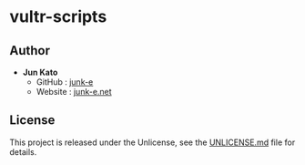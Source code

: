 # vultr-scripts

## Author
* **Jun Kato**
    * GitHub : [junk-e](https://github.com/junk-e)
    * Website : [junk-e.net](https://junk-e.net)

## License
This project is released under the Unlicense, 
see the [UNLICENSE.md](UNLICENSE.md) file for details.
